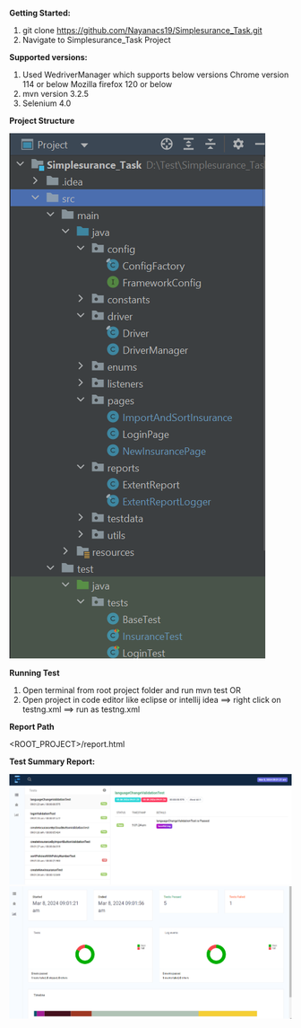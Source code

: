 **Getting Started:**
1. git clone https://github.com/Nayanacs19/Simplesurance_Task.git
2. Navigate to Simplesurance_Task Project

**Supported versions:**
1. Used WedriverManager which supports below versions
    Chrome version 114 or below
    Mozilla firefox 120 or below
2. mvn version 3.2.5
3. Selenium 4.0

**Project Structure**

![img_2.png](img_2.png)

**Running Test**
1. Open terminal from root project folder and run mvn test OR
2. Open project in code editor like eclipse or intellij idea ==> right click on testng.xml ==> run as testng.xml

**Report Path**

<ROOT_PROJECT>/report.html

**Test Summary Report:**

![img_1.png](img_1.png)
![img.png](img.png)